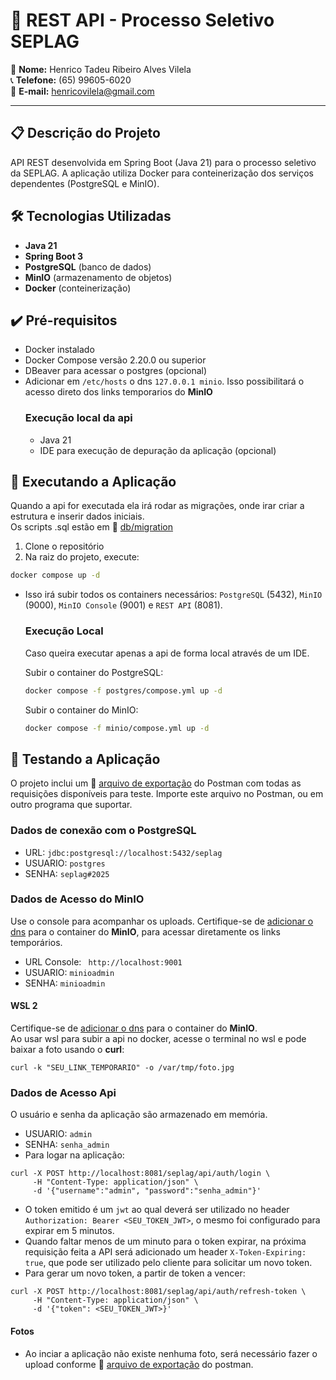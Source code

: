 # 🚀 REST API - Processo Seletivo SEPLAG
  
👤 **Nome:** Henrico Tadeu Ribeiro Alves Vilela  
📞 **Telefone:** (65) 99605-6020  
📧 **E-mail:** henricovilela@gmail.com 
  
---

## 📋 Descrição do Projeto
API REST desenvolvida em Spring Boot (Java 21) para o processo seletivo da SEPLAG. A aplicação utiliza Docker para conteinerização dos serviços dependentes (PostgreSQL e MinIO).

## 🛠️ Tecnologias Utilizadas
- **Java 21**
- **Spring Boot 3**
- **PostgreSQL** (banco de dados)
- **MinIO** (armazenamento de objetos)
- **Docker** (conteinerização)

## :heavy_check_mark: Pré-requisitos
- Docker instalado
- Docker Compose versão 2.20.0 ou superior
- DBeaver para acessar o postgres (opcional)
- Adicionar em `/etc/hosts` o dns `127.0.0.1 minio`. Isso possibilitará o acesso direto dos links temporarios do **MinIO**
  ### Execução local da api
  - Java 21
  - IDE para execução de depuração da aplicação (opcional)
    
## 🚀 Executando a Aplicação
Quando a api for executada ela irá rodar as migrações, onde irar criar a estrutura e inserir dados iniciais. <br>
Os scripts .sql estão em :file_folder: [db/migration](./src/main/resources/db/migration)
1. Clone o repositório
2. Na raiz do projeto, execute:
```bash
docker compose up -d
```
- Isso irá subir todos os containers necessários: `PostgreSQL` (5432), `MinIO` (9000), `MinIO Console` (9001) e `REST API` (8081).
  ### Execução Local
  Caso queira executar apenas a api de forma local através de um IDE.<br>
  
  Subir o container do PostgreSQL:
  ```bash
  docker compose -f postgres/compose.yml up -d
  ```
  Subir o container do MinIO:
  ```bash
  docker compose -f minio/compose.yml up -d
  ```
## :mag_right: Testando a Aplicação
O projeto inclui um :page_facing_up: [arquivo de exportação](./postman) do Postman com todas as requisições disponíveis para teste. Importe este arquivo no Postman, ou em outro programa que suportar. <br>
### Dados de conexão com o PostgreSQL
- URL: `jdbc:postgresql://localhost:5432/seplag`
- USUARIO: `postgres`
- SENHA: `seplag#2025`
### Dados de Acesso do MinIO
Use o console para acompanhar os uploads. Certifique-se de [adicionar o dns](#heavy_check_mark-pr%C3%A9-requisitos) para o container do **MinIO**, para acessar diretamente os links temporários.
- URL Console: ` http://localhost:9001`
- USUARIO: `minioadmin`
- SENHA: `minioadmin`
#### WSL 2
Certifique-se de [adicionar o dns](#heavy_check_mark-pr%C3%A9-requisitos) para o container do **MinIO**. <br>
Ao usar wsl para subir a api no docker, acesse o terminal no wsl e pode baixar a foto usando o **curl**:
```
curl -k "SEU_LINK_TEMPORARIO" -o /var/tmp/foto.jpg
```
### Dados de Acesso Api
O usuário e senha da aplicação são armazenado em memória.
- USUARIO: `admin`
- SENHA: `senha_admin`
- Para logar na aplicação:
```
curl -X POST http://localhost:8081/seplag/api/auth/login \
     -H "Content-Type: application/json" \
     -d '{"username":"admin", "password":"senha_admin"}'
```
- O token emitido é um `jwt` ao qual deverá ser utilizado no header `Authorization: Bearer <SEU_TOKEN_JWT>`, o mesmo foi configurado para expirar em 5 minutos.
- Quando faltar menos de um minuto para o token expirar, na próxima requisição feita a API será adicionado um header `X-Token-Expiring: true`, que pode ser utilizado pelo cliente para solicitar um novo token.
- Para gerar um novo token, a partir de token a vencer:
```
curl -X POST http://localhost:8081/seplag/api/auth/refresh-token \
     -H "Content-Type: application/json" \
     -d '{"token": <SEU_TOKEN_JWT>}'
```
#### Fotos
- Ao inciar a aplicação não existe nenhuma foto, será necessário fazer o upload conforme :page_facing_up: [arquivo de exportação](./postman) do postman.
